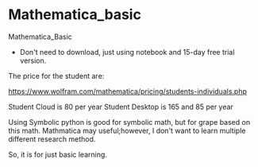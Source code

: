 # Mathematica_basic
Mathematica_Basic

* Don't need to download, just using notebook and 15-day free trial version.

The price for the student are:

https://www.wolfram.com/mathematica/pricing/students-individuals.php

Student Cloud is 80 per year
Student Desktop is 165 and 85 per year

Using Symbolic python is good for symbolic math, but for grape based on this math.
Mathmatica may useful;however, I don't want to learn multiple different research method.

So, it is for just basic learning.

